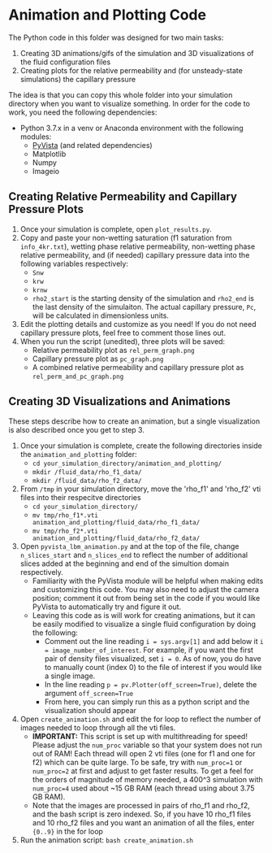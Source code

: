 # **Animation and Plotting Code**
The Python code in this folder was designed for two main tasks:
1) Creating 3D animations/gifs of the simulation and 3D visualizations of the fluid configuration files
2) Creating plots for the relative permeability and (for unsteady-state simulations) the capillary pressure

The idea is that you can copy this whole folder into your simulation directory when you want to visualize something. In order for the code to work, you need the following dependencies:
- Python 3.7.x in a venv or Anaconda environment with the following modules:
  - [PyVista](https://github.com/pyvista/pyvista) (and related dependencies)
  - Matplotlib
  - Numpy
  - Imageio

## Creating Relative Permeability and Capillary Pressure Plots
1) Once your simulation is complete, open `plot_results.py`.
2) Copy and paste your non-wetting saturation (f1 saturation from `info_4kr.txt`), wetting phase relative permeability, non-wetting phase relative permeability, and (if needed) capillary pressure data into the following variables respectively:
    - `Snw`
    - `krw`
    - `krnw`
    - `rho2_start` is the starting density of the simulation and `rho2_end` is the last density of the simulaiton. The actual capillary pressure, `Pc`, will be calculated in dimensionless units.
3) Edit the plotting details and customize as you need! If you do not need capillary pressure plots, feel free to comment those lines out.
4) When you run the script (unedited), three plots will be saved:
    - Relative permeability plot as `rel_perm_graph.png`
    - Capillary pressure plot as `pc_graph.png`
    - A combined relative permeability and capillary pressure plot as `rel_perm_and_pc_graph.png` 

## Creating 3D Visualizations and Animations
These steps describe how to create an animation, but a single visualization is also described once you get to step 3.
1) Once your simulation is complete, create the following directories inside the `animation_and_plotting` folder:
    - `cd your_simulation_directory/animation_and_plotting/`
    - `mkdir /fluid_data/rho_f1_data/`
    - `mkdir /fluid_data/rho_f2_data/`
2) From `/tmp` in your simulation directory, move the 'rho_f1' and 'rho_f2' vti files into their respecitve directories
    - `cd your_simulation_directory/`
    - `mv tmp/rho_f1*.vti animation_and_plotting/fluid_data/rho_f1_data/`
    - `mv tmp/rho_f2*.vti animation_and_plotting/fluid_data/rho_f2_data/`
3) Open `pyvista_lbm_animation.py` and at the top of the file, change `n_slices_start` and `n_slices_end` to reflect the number of additional slices added at the beginning and end of the simultion domain respectively.
    - Familiarity with the PyVista module will be helpful when making edits and customizing this code. You may also need to adjust the camera position; comment it out from being set in the code if you would like PyVista to automatically try and figure it out.
    - Leaving this code as is will work for creating animations, but it can be easily modified to visualize a single fluid configuration by doing the following:
      - Comment out the line reading `i = sys.argv[1]` and add below it `i = image_number_of_interest`. For example, if you want the first pair of density files visualized, set `i = 0`. As of now, you do have to manually count (index 0) to the file of interest if you would like a single image.
      - In the line reading `p = pv.Plotter(off_screen=True)`, delete the argument `off_screen=True`
      - From here, you can simply run this as a python script and the visualization should appear
4) Open `create_animation.sh` and edit the for loop to reflect the number of images needed to loop through all the vti files.
    - **IMPORTANT:** This script is set up with multithreading for speed! Please adjust the `num_proc` variable so that your system does not run out of RAM! Each thread will open 2 vti files (one for f1 and one for f2) which can be quite large. To be safe, try with `num_proc=1` or `num_proc=2` at first and adjust to get faster results. To get a feel for the orders of magnitude of memory needed, a 400^3 simulation with `num_proc=4` used about ~15 GB RAM (each thread using about 3.75 GB RAM).
    - Note that the images are processed in pairs of rho_f1 and rho_f2, and the bash script is zero indexed. So, if you have 10 rho_f1 files and 10 rho_f2 files and you want an animation of all the files, enter `{0..9}` in the for loop
5) Run the animation script: `bash create_animation.sh`
